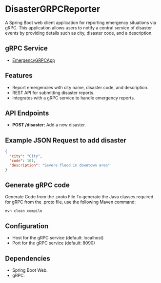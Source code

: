 # DisasterGRPCReporter
A Spring Boot web client application for reporting emergency situations via gRPC. This application allows users to notify a central service of disaster events by providing details such as city, disaster code, and a description.

## gRPC Service
- [EmergencyGRPCApp](https://github.com/MykolaLytvynov/EmergencyGRPCApp)

## Features
- Report emergencies with city name, disaster code, and description.
- REST API for submitting disaster reports.
- Integrates with a gRPC service to handle emergency reports.

## API Endpoints
- **POST /disaster:** Add a new disaster.

## Example JSON Request to add disaster
```json
{
  "city": "City",
  "code": 101,
  "description": "Severe flood in downtown area"
}
```

## Generate gRPC code
Generate Code from the .proto File
To generate the Java classes required for gRPC from the .proto file, use the following Maven command:
   ```
   mvn clean compile
   ```

## Configuration
- Host for the gRPC service (default: localhost)
- Port for the gRPC service (default: 8090)

## Dependencies
- Spring Boot Web.
- gRPC.
